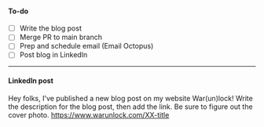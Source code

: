 #### To-do
- [ ] Write the blog post
- [ ] Merge PR to main branch
- [ ] Prep and schedule email (Email Octopus)
- [ ] Post blog in LinkedIn
---
#### LinkedIn post

Hey folks, I've published a new blog post on my website War(un)lock! Write the description for the blog post, then add the link. Be sure to figure out the cover photo. https://www.warunlock.com/XX-title
